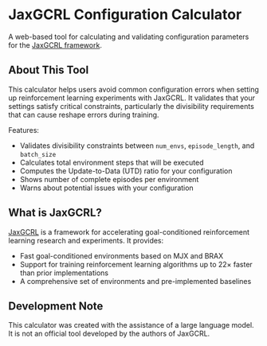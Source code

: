 # JaxGCRL Configuration Calculator

A web-based tool for calculating and validating configuration parameters for the [JaxGCRL framework](https://github.com/MichalBortkiewicz/JaxGCRL).

## About This Tool

This calculator helps users avoid common configuration errors when setting up reinforcement learning experiments with JaxGCRL. It validates that your settings satisfy critical constraints, particularly the divisibility requirements that can cause reshape errors during training.

Features:
- Validates divisibility constraints between `num_envs`, `episode_length`, and `batch_size`
- Calculates total environment steps that will be executed
- Computes the Update-to-Data (UTD) ratio for your configuration
- Shows number of complete episodes per environment
- Warns about potential issues with your configuration

## What is JaxGCRL?

[JaxGCRL](https://github.com/MichalBortkiewicz/JaxGCRL) is a framework for accelerating goal-conditioned reinforcement learning research and experiments. It provides:

- Fast goal-conditioned environments based on MJX and BRAX
- Support for training reinforcement learning algorithms up to 22× faster than prior implementations
- A comprehensive set of environments and pre-implemented baselines

## Development Note

This calculator was created with the assistance of a large language model. It is not an official tool developed by the authors of JaxGCRL.
